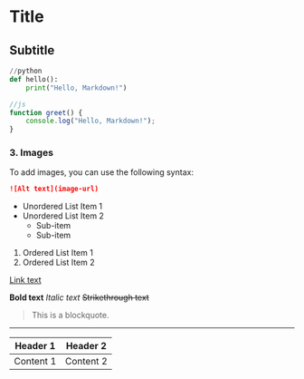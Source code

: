 # Title
## Subtitle
```python
//python
def hello():
    print("Hello, Markdown!")

```

```javascript
//js
function greet() {
    console.log("Hello, Markdown!");
}
```

### 3. Images
To add images, you can use the following syntax:

```markdown
![Alt text](image-url)

```


- Unordered List Item 1
- Unordered List Item 2
    - Sub-item
    - Sub-item
1. Ordered List Item 1
2. Ordered List Item 2


[Link text](URL)


**Bold text**
*Italic text*
~~Strikethrough text~~


> This is a blockquote.


---

| Header 1 | Header 2 |
| -------- | -------- |
| Content 1| Content 2|
